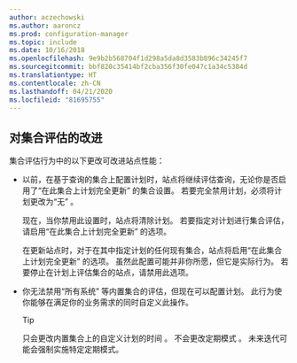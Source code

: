 ```yaml
---
author: aczechowski
ms.author: aaroncz
ms.prod: configuration-manager
ms.topic: include
ms.date: 10/16/2018
ms.openlocfilehash: 9e9b2b568704f1d298a5da8d3583b896c34245f7
ms.sourcegitcommit: bbf820c35414bf2cba356f30fe047c1a34c5384d
ms.translationtype: HT
ms.contentlocale: zh-CN
ms.lasthandoff: 04/21/2020
ms.locfileid: "81695755"
---
```

## <a name="improvements-to-collection-evaluation"></a><a name="bkmk_colleval"></a> 对集合评估的改进
<!--1358981-->

集合评估行为中的以下更改可改进站点性能：  
 
- 以前，在基于查询的集合上配置计划时，站点将继续评估查询，无论你是否启用了“在此集合上计划完全更新”  的集合设置。 若要完全禁用计划，必须将计划更改为“无”  。 

    现在，当你禁用此设置时，站点将清除计划。 若要指定对计划进行集合评估，请启用“在此集合上计划完全更新”  的选项。  

    在更新站点时，对于在其中指定计划的任何现有集合，站点将启用“在此集合上计划完全更新”  的选项。 虽然此配置可能并非你所愿，但它是实际行为。 若要停止在计划上评估集合的站点，请禁用此选项。  

- 你无法禁用“所有系统”  等内置集合的评估，但现在可以配置计划。 此行为使你能够在满足你的业务需求的同时自定义此操作。 

    > [!Tip]  
    > 只会更改内置集合上的自定义计划的时间  。 不会更改定期模式  。 未来迭代可能会强制实施特定定期模式。  


